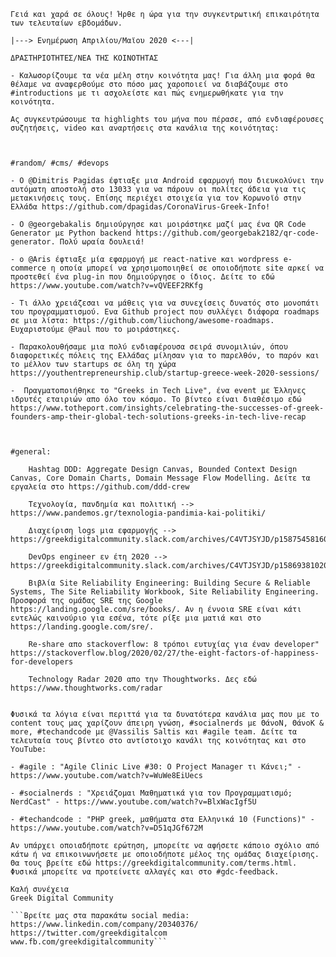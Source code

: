     Γειά και χαρά σε όλους! Ήρθε η ώρα για την συγκεντρωτική επικαιρότητα των τελευταίων εβδομάδων. 

    |---> Eνημέρωση Απριλίου/Μαϊου 2020 <---|

    ΔΡΑΣΤΗΡΙΟΤΗΤΕΣ/ΝΕΑ ΤΗΣ ΚΟΙΝΟΤΗΤΑΣ

    - Καλωσορίζουμε τα νέα μέλη στην κοινότητα μας! Για άλλη μια φορά θα θέλαμε να αναφερθούμε στο πόσο μας χαροποιεί να διαβάζουμε στο #introductions με τι ασχολείστε και πώς ενημερωθήκατε για την κοινότητα.

    Ας συγκεντρώσουμε τα highlights του μήνα που πέρασε, από ενδιαφέρουσες συζητήσεις, video και αναρτήσεις στα κανάλια της κοινότητας:



    #random/ #cms/ #devops

    - O @Dimitris Pagidas έφτιαξε μια Αndroid εφαρμογή που διευκολύνει την αυτόματη αποστολή στο 13033 για να πάρουν οι πολίτες άδεια για τις μετακινήσεις τους. Επίσης περιέχει στοιχεία για τον Κορωνοϊό στην Ελλάδα https://github.com/dpagidas/CoronaVirus-Greek-Info! 

    - Ο @georgebakalis δημιούργησε και μοιράστηκε μαζί μας ένα QR Code Generator με Python backend https://github.com/georgebak2182/qr-code-generator. Πολύ ωραία δουλειά!

    - o @Aris έφτιαξε μία εφαρμογή με react-native και wordpress e-commerce η οποία μπορεί να χρησιμοποιηθεί σε οποιοδήποτε site αρκεί να προστεθεί ένα plug-in που δημιούργησε ο ίδιος. Δείτε το εδώ https://www.youtube.com/watch?v=vQVEEF2RKfg

    - Τι άλλο χρειάζεσαι να μάθεις για να συνεχίσεις δυνατός στο μονοπάτι του προγραμματισμού. Ενα Github project που συλλέγει διάφορα roadmaps σε μια λίστα: https://github.com/liuchong/awesome-roadmaps. Ευχαριστούμε @Paul που το μοιράστηκες.

    - Παρακολουθήσαμε μια πολύ ενδιαφέρουσα σειρά συνομιλιών, όπου διαφορετικές πόλεις της Ελλάδας μίλησαν για το παρελθόν, το παρόν και το μέλλον των startups σε όλη τη χώρα https://youthentrepreneurship.club/startup-greece-week-2020-sessions/

    -  Πραγματοποιήθηκε το "Greeks in Tech Live", ένα event με Έλληνες ιδρυτές εταιριών απο όλο τον κόσμο. To βίντεο είναι διαθέσιμο εδώ https://www.totheport.com/insights/celebrating-the-successes-of-greek-founders-amp-their-global-tech-solutions-greeks-in-tech-live-recap



    #general:

        Hashtag DDD: Aggregate Design Canvas, Bounded Context Design Canvas, Core Domain Charts, Domain Message Flow Modelling. Δείτε τα εργαλεία στο https://github.com/ddd-crew 

        Τεχνολογία, πανδημία και πολιτική --> https://www.pandemos.gr/texnologia-pandimia-kai-politiki/

        Διαχείριση logs μια εφαρμογής --> https://greekdigitalcommunity.slack.com/archives/C4VTJSYJD/p1587545816057100

        DevOps engineer εν έτη 2020 --> https://greekdigitalcommunity.slack.com/archives/C4VTJSYJD/p1586938102043300

        Βιβλία Site Reliability Engineering: Building Secure & Reliable Systems, The Site Reliability Workbook, Site Reliability Engineering. Προσφορά της ομάδας SRE της Google https://landing.google.com/sre/books/. Aν η έννοια SRE είναι κάτι εντελώς καινούριο για εσένα, τότε ρίξε μια ματιά και στο https://landing.google.com/sre/.

        Re-share απο stackoverflow: 8 τρόποι ευτυχίας για έναν developer" https://stackoverflow.blog/2020/02/27/the-eight-factors-of-happiness-for-developers

        Technology Radar 2020 απο την Thoughtworks. Δες εδώ https://www.thoughtworks.com/radar


    Φυσικά τα λόγια είναι περιττά για τα δυνατότερα κανάλια μας που με το content τους μας χαρίζουν άπειρη γνώση, #socialnerds με ΘάνοN, ΘάνοK & more, #techandcode με @Vassilis Saltis και #agile team. Δείτε τα τελευταία τους βίντεο στο αντίστοιχο κανάλι της κοινότητας και στο YouTube:

    - #agile : "Agile Clinic Live #30: Ο Project Manager τι Κάνει;" - https://www.youtube.com/watch?v=WuWe8EiUecs

    - #socialnerds : "Χρειάζομαι Μαθηματικά για τον Προγραμματισμό; NerdCast" - https://www.youtube.com/watch?v=BlxWacIgf5U

    - #techandcode : "PHP greek, μαθήματα στα Ελληνικά 10 (Functions)" - https://www.youtube.com/watch?v=D51qJGf672M

    Αν υπάρχει οποιαδήποτε ερώτηση, μπορείτε να αφήσετε κάποιο σχόλιο από κάτω ή να επικοινωνήσετε με οποιοδήποτε μέλος της ομάδας διαχείρισης. Θα τους βρείτε εδώ https://greekdigitalcommunity.com/terms.html. Φυσικά μπορείτε να προτείνετε αλλαγές και στο #gdc-feedback.

    Καλή συνέχεια
    Greek Digital Community

    ```Βρείτε μας στα παρακάτω social media:
    https://www.linkedin.com/company/20340376/
    https://twitter.com/greekdigitalcom
    www.fb.com/greekdigitalcommunity```
